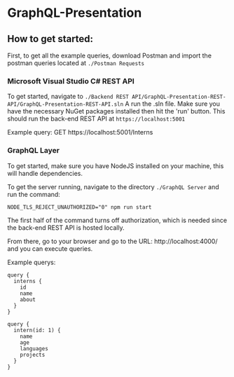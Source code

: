 # GraphQL-Presentation

## How to get started:

First, to get all the example queries, download Postman and import the postman queries located at ```./Postman Requests```

### Microsoft Visual Studio C# REST API
  To get started, navigate to ```./Backend REST API/GraphQL-Presentation-REST-API/GraphQL-Presentation-REST-API.sln``` A run the .sln file.
  Make sure you have the necessary NuGet packages installed then hit the 'run' button. This should run the back-end REST API at ```https://localhost:5001```
  
  Example query:
  GET https://localhost:5001/Interns
  
### GraphQL Layer
  To get started, make sure you have NodeJS installed on your machine, this will handle dependencies.
  
  To get the server running, navigate to the directory ```./GraphQL Server``` and run the command:
  
  ```NODE_TLS_REJECT_UNAUTHORIZED="0" npm run start```
  
  The first half of the command turns off authorization, which is needed since the back-end REST API is hosted locally.
  
  From there, go to your browser and go to the URL: http://localhost:4000/ and you can execute queries.
  
  Example querys:
  
  ```
  query {
    interns {
      id
      name
      about
    }
  }
  ```
  ```
  query {
    intern(id: 1) {
      name
      age
      languages
      projects
    }
  }
  ```
